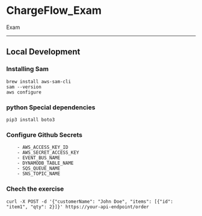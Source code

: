 # ChargeFlow_Exam
Exam

---
## Local Development

### Installing Sam 
    brew install aws-sam-cli
    sam --version
    aws configure

### python Special dependencies 
    pip3 install boto3

### Configure Github Secrets
        - AWS_ACCESS_KEY_ID 
        - AWS_SECRET_ACCESS_KEY 
        - EVENT_BUS_NAME
        - DYNAMODB_TABLE_NAME
        - SQS_QUEUE_NAME
        - SNS_TOPIC_NAME


### Chech the exercise
    
    curl -X POST -d '{"customerName": "John Doe", "items": [{"id": "item1", "qty": 2}]}' https://your-api-endpoint/order
